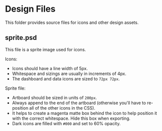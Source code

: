 # Design Files

This folder provides source files for icons and other design assets.

## sprite.psd

This file is a sprite image used for icons.

Icons:

- Icons should have a line width of 5px.
- Whitespace and sizings are usually in increments of 4px.
- The dashboard and data icons are sized to `72px 72px`.

Sprite file:

- Artboard should be sized in units of `200px`.
- Always append to the end of the artboard (otherwise you'll have to
  re-position all of the other icons in the CSS).
- It helps to create a magenta matte box behind the icon to help position it
  with the correct whitespace. Hide this box when exporting.
- Dark icons are filled with `#000` and set to 60% opacity.
